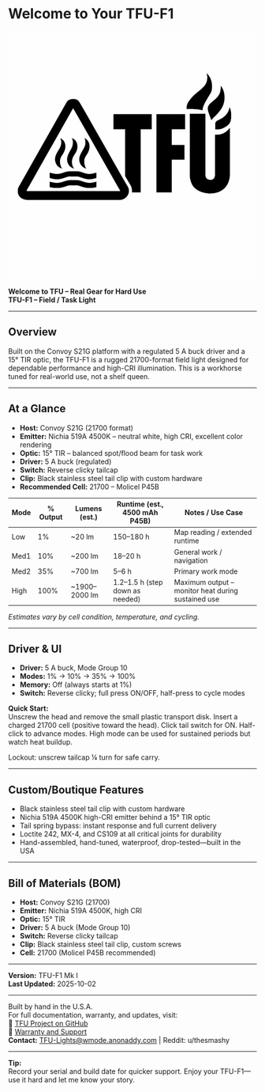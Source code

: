 # Welcome to Your TFU-F1

![TFU Logo](../TFU-LOGO.png)

**Welcome to TFU – Real Gear for Hard Use**  
**TFU-F1 – Field / Task Light**

---

## Overview

Built on the Convoy S21G platform with a regulated 5 A buck driver and a 15° TIR optic, the TFU-F1 is a rugged 21700-format field light designed for dependable performance and high-CRI illumination. This is a workhorse tuned for real-world use, not a shelf queen.

---

## At a Glance

- **Host:** Convoy S21G (21700 format)  
- **Emitter:** Nichia 519A 4500K – neutral white, high CRI, excellent color rendering  
- **Optic:** 15° TIR – balanced spot/flood beam for task work  
- **Driver:** 5 A buck (regulated)  
- **Switch:** Reverse clicky tailcap  
- **Clip:** Black stainless steel tail clip with custom hardware  
- **Recommended Cell:** 21700 – Molicel P45B

| Mode  | % Output | Lumens (est.) | Runtime (est., 4500 mAh P45B) | Notes / Use Case |
|-------|----------|---------------|------------------------------|------------------|
| Low   | 1%       | ~20 lm         | 150–180 h                    | Map reading / extended runtime |
| Med1  | 10%      | ~200 lm        | 18–20 h                      | General work / navigation |
| Med2  | 35%      | ~700 lm        | 5–6 h                        | Primary work mode |
| High  | 100%     | ~1900–2000 lm  | 1.2–1.5 h (step down as needed) | Maximum output – monitor heat during sustained use |

*Estimates vary by cell condition, temperature, and cycling.*

---

## Driver & UI

- **Driver:** 5 A buck, Mode Group 10  
- **Modes:** 1% → 10% → 35% → 100%  
- **Memory:** Off (always starts at 1%)  
- **Switch:** Reverse clicky; full press ON/OFF, half-press to cycle modes

**Quick Start:**  
Unscrew the head and remove the small plastic transport disk. Insert a charged 21700 cell (positive toward the head). Click tail switch for ON. Half-click to advance modes. High mode can be used for sustained periods but watch heat buildup.

Lockout: unscrew tailcap ¼ turn for safe carry.

---

## Custom/Boutique Features

- Black stainless steel tail clip with custom hardware  
- Nichia 519A 4500K high-CRI emitter behind a 15° TIR optic  
- Tail spring bypass: instant response and full current delivery  
- Loctite 242, MX-4, and CS109 at all critical joints for durability  
- Hand-assembled, hand-tuned, waterproof, drop-tested—built in the USA

---

## Bill of Materials (BOM)

- **Host:** Convoy S21G (21700)  
- **Emitter:** Nichia 519A 4500K, high CRI  
- **Optic:** 15° TIR  
- **Driver:** 5 A buck (Mode Group 10)  
- **Switch:** Reverse clicky tailcap  
- **Clip:** Black stainless steel tail clip, custom screws  
- **Cell:** 21700 (Molicel P45B recommended)

---

**Version:** TFU-F1 Mk I  
**Last Updated:** 2025-10-02

---

Built by hand in the U.S.A.  
For full documentation, warranty, and updates, visit:  
🔗 [TFU Project on GitHub](https://github.com/TheSmashy/TFU)  
🔹 [Warranty and Support](https://github.com/TheSmashy/TFU/blob/main/ops/WARRANTY.md)  
**Contact:** [TFU-Lights@wmode.anonaddy.com](mailto:TFU-Lights@wmode.anonaddy.com) \| Reddit: u/thesmashy

---

**Tip:**  
Record your serial and build date for quicker support. Enjoy your TFU-F1—use it hard and let me know your story.
